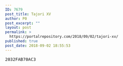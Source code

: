 ```yaml
---
ID: 7679
post_title: Tajori XV
author: P0
post_excerpt: ""
layout: post
permalink: >
  https://portalrepository.com/2018/09/02/tajori-xv/
published: true
post_date: 2018-09-02 18:55:53
---
```

<pre>2032FAB70AC3</pre>